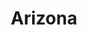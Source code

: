 ---
title: "Arizona"
hashtag: arizona
borders:
  - California
  - Colorado
  - Mexico
  - New Mexico
  - Nevada
  - Utah
---
